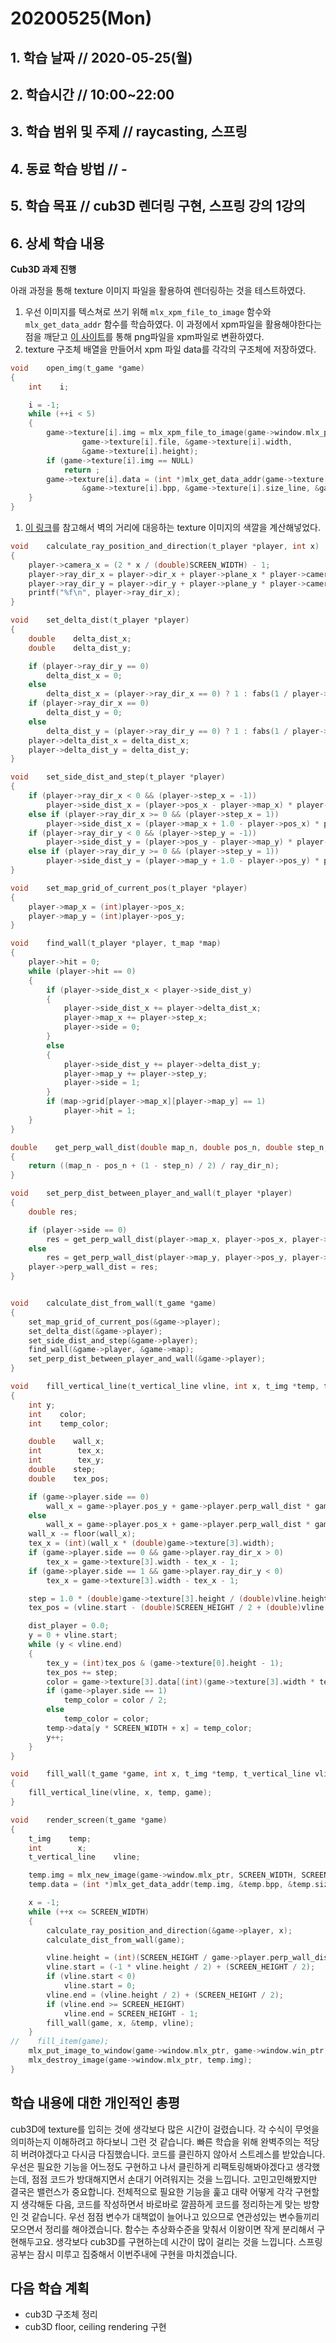 # 20200525\(Mon\)

## 1. 학습 날짜 // 2020-05-25\(월\)

## 2. 학습시간 // 10:00~22:00

## 3. 학습 범위 및 주제 // raycasting, 스프링

## 4. 동료 학습 방법 // -

## 5. 학습 목표 // cub3D 렌더링 구현, 스프링 강의 1강의

## 6. 상세 학습 내용

**Cub3D 과제 진행**

아래 과정을 통해 texture 이미지 파일을 활용하여 렌더링하는 것을 테스트하였다.

1. 우선 이미지를 텍스쳐로 쓰기 위해 `mlx_xpm_file_to_image` 함수와 `mlx_get_data_addr` 함수를 학습하였다. 이 과정에서 xpm파일을 활용해야한다는 점을 깨닫고 [이 사이트](https://anyconv.com/png-to-xpm-converter/)를 통해 png파일을 xpm파일로 변환하였다.
2. texture 구조체 배열을 만들어서 xpm 파일 data를 각각의 구조체에 저장하였다.

```c
void    open_img(t_game *game)
{
    int    i;

    i = -1;
    while (++i < 5)
    {
        game->texture[i].img = mlx_xpm_file_to_image(game->window.mlx_ptr,
                game->texture[i].file, &game->texture[i].width,
                &game->texture[i].height);
        if (game->texture[i].img == NULL)
            return ;
        game->texture[i].data = (int *)mlx_get_data_addr(game->texture[i].img,
                &game->texture[i].bpp, &game->texture[i].size_line, &game->texture[i].endian);
    }
}
```

1. [이 링크](https://lodev.org/cgtutor/raycasting.html)를 참고해서 벽의 거리에 대응하는 texture 이미지의 색깔을 계산해넣었다.

```c
void    calculate_ray_position_and_direction(t_player *player, int x)
{
    player->camera_x = (2 * x / (double)SCREEN_WIDTH) - 1;
    player->ray_dir_x = player->dir_x + player->plane_x * player->camera_x;
    player->ray_dir_y = player->dir_y + player->plane_y * player->camera_x;
    printf("%f\n", player->ray_dir_x);
}

void    set_delta_dist(t_player *player)
{
    double    delta_dist_x;
    double    delta_dist_y;

    if (player->ray_dir_y == 0)
        delta_dist_x = 0;
    else
        delta_dist_x = (player->ray_dir_x == 0) ? 1 : fabs(1 / player->ray_dir_x);
    if (player->ray_dir_x == 0)
        delta_dist_y = 0;
    else
        delta_dist_y = (player->ray_dir_y == 0) ? 1 : fabs(1 / player->ray_dir_y);
    player->delta_dist_x = delta_dist_x;
    player->delta_dist_y = delta_dist_y;
}

void    set_side_dist_and_step(t_player *player)
{
    if (player->ray_dir_x < 0 && (player->step_x = -1))
        player->side_dist_x = (player->pos_x - player->map_x) * player->delta_dist_x;
    else if (player->ray_dir_x >= 0 && (player->step_x = 1))
        player->side_dist_x = (player->map_x + 1.0 - player->pos_x) * player->delta_dist_x;
    if (player->ray_dir_y < 0 && (player->step_y = -1))
        player->side_dist_y = (player->pos_y - player->map_y) * player->delta_dist_y;
    else if (player->ray_dir_y >= 0 && (player->step_y = 1))
        player->side_dist_y = (player->map_y + 1.0 - player->pos_y) * player->delta_dist_y;
}

void    set_map_grid_of_current_pos(t_player *player)
{
    player->map_x = (int)player->pos_x;
    player->map_y = (int)player->pos_y;
}

void    find_wall(t_player *player, t_map *map)
{
    player->hit = 0;
    while (player->hit == 0)
    {
        if (player->side_dist_x < player->side_dist_y)
        {
            player->side_dist_x += player->delta_dist_x;
            player->map_x += player->step_x;
            player->side = 0;
        }
        else
        {
            player->side_dist_y += player->delta_dist_y;
            player->map_y += player->step_y;
            player->side = 1;
        }
        if (map->grid[player->map_x][player->map_y] == 1)
            player->hit = 1;
    }
}

double    get_perp_wall_dist(double map_n, double pos_n, double step_n, double ray_dir_n)
{
    return ((map_n - pos_n + (1 - step_n) / 2) / ray_dir_n);
}

void    set_perp_dist_between_player_and_wall(t_player *player)
{
    double res;

    if (player->side == 0)
        res = get_perp_wall_dist(player->map_x, player->pos_x, player->step_x, player->ray_dir_x);
    else
        res = get_perp_wall_dist(player->map_y, player->pos_y, player->step_y, player->ray_dir_y);
    player->perp_wall_dist = res;
}


void    calculate_dist_from_wall(t_game *game)
{
    set_map_grid_of_current_pos(&game->player);
    set_delta_dist(&game->player);
    set_side_dist_and_step(&game->player);
    find_wall(&game->player, &game->map);
    set_perp_dist_between_player_and_wall(&game->player);
}

void    fill_vertical_line(t_vertical_line vline, int x, t_img *temp, t_game *game)
{
    int y;
    int    color;
    int    temp_color;

    double    wall_x;
    int        tex_x;
    int        tex_y;
    double    step;
    double    tex_pos;

    if (game->player.side == 0)
        wall_x = game->player.pos_y + game->player.perp_wall_dist * game->player.ray_dir_y;
    else
        wall_x = game->player.pos_x + game->player.perp_wall_dist * game->player.ray_dir_x;
    wall_x -= floor(wall_x);
    tex_x = (int)(wall_x * (double)game->texture[3].width);
    if (game->player.side == 0 && game->player.ray_dir_x > 0)
        tex_x = game->texture[3].width - tex_x - 1;
    if (game->player.side == 1 && game->player.ray_dir_y < 0)
        tex_x = game->texture[3].width - tex_x - 1;

    step = 1.0 * (double)game->texture[3].height / (double)vline.height;
    tex_pos = (vline.start - (double)SCREEN_HEIGHT / 2 + (double)vline.height / 2) * step;

    dist_player = 0.0;
    y = 0 + vline.start;
    while (y < vline.end)
    {
        tex_y = (int)tex_pos & (game->texture[0].height - 1);
        tex_pos += step;
        color = game->texture[3].data[(int)(game->texture[3].width * tex_y + tex_x)];
        if (game->player.side == 1)
            temp_color = color / 2;
        else
            temp_color = color;
        temp->data[y * SCREEN_WIDTH + x] = temp_color;
        y++;
    }
}

void    fill_wall(t_game *game, int x, t_img *temp, t_vertical_line vline)
{
    fill_vertical_line(vline, x, temp, game);
}

void    render_screen(t_game *game)
{
    t_img    temp;
    int        x;
    t_vertical_line    vline;

    temp.img = mlx_new_image(game->window.mlx_ptr, SCREEN_WIDTH, SCREEN_HEIGHT);
    temp.data = (int *)mlx_get_data_addr(temp.img, &temp.bpp, &temp.size_line, &temp.endian);

    x = -1;
    while (++x <= SCREEN_WIDTH)
    {
        calculate_ray_position_and_direction(&game->player, x);
        calculate_dist_from_wall(game);

        vline.height = (int)(SCREEN_HEIGHT / game->player.perp_wall_dist);
        vline.start = (-1 * vline.height / 2) + (SCREEN_HEIGHT / 2);
        if (vline.start < 0)
            vline.start = 0;
        vline.end = (vline.height / 2) + (SCREEN_HEIGHT / 2);
        if (vline.end >= SCREEN_HEIGHT)
            vline.end = SCREEN_HEIGHT - 1;
        fill_wall(game, x, &temp, vline);
    }
//    fill_item(game);
    mlx_put_image_to_window(game->window.mlx_ptr, game->window.win_ptr, temp.img, 0, 0);
    mlx_destroy_image(game->window.mlx_ptr, temp.img);
}
```

## 학습 내용에 대한 개인적인 총평

cub3D에 texture를 입히는 것에 생각보다 많은 시간이 걸렸습니다. 각 수식이 무엇을 의미하는지 이해하려고 하다보니 그런 것 같습니다. 빠른 학습을 위해 완벽주의는 적당히 버려야겠다고 다시금 다짐했습니다. 코드를 클린하지 않아서 스트레스를 받았습니다. 우선은 필요한 기능을 어느정도 구현하고 나서 클린하게 리팩토링해봐야겠다고 생각했는데, 점점 코드가 방대해지면서 손대기 어려워지는 것을 느낍니다. 고민고민해봤지만 결국은 밸런스가 중요합니다. 전체적으로 필요한 기능을 훑고 대략 어떻게 각각 구현할지 생각해둔 다음, 코드를 작성하면서 바로바로 깔끔하게 코드를 정리하는게 맞는 방향인 것 같습니다. 우선 점점 변수가 대책없이 늘어나고 있으므로 연관성있는 변수들끼리 모으면서 정리를 해야겠습니다. 함수는 추상화수준을 맞춰서 이왕이면 작게 분리해서 구현해두고요. 생각보다 cub3D를 구현하는데 시간이 많이 걸리는 것을 느낍니다. 스프링 공부는 잠시 미루고 집중해서 이번주내에 구현을 마치겠습니다.

## 다음 학습 계획

* cub3D 구조체 정리
* cub3D floor, ceiling rendering 구현

